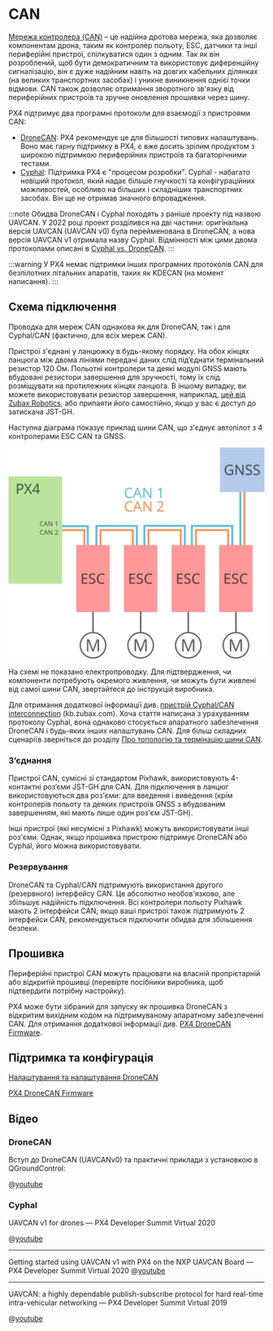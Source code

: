 # CAN

[Мережа контролера (CAN)](https://en.wikipedia.org/wiki/CAN_bus) – це надійна дротова мережа, яка дозволяє компонентам дрона, таким як контролер польоту, ESC, датчики та інші периферійні пристрої, спілкуватися один з одним. Так як він розроблений, щоб бути демократичним та використовує диференційну сигналізацію, він є дуже надійним навіть на довгих кабельних ділянках (на великих транспортних засобах) і уникне виникнення однієї точки відмови. CAN також дозволяє отримання зворотного зв'язку від периферійних пристроїв та зручне оновлення прошивки через шину.

PX4 підтримує два програмні протоколи для взаємодії з пристроями CAN:

- [DroneCAN](../dronecan/README.md): PX4 рекомендує це для більшості типових налаштувань. Воно має гарну підтримку в PX4, є вже досить зрілим продуктом з широкою підтримкою периферійних пристроїв та багаторічними тестами.
- [Cyphal](https://opencyphal.org): Підтримка PX4 є "процесом розробки". Cyphal - набагато новіший протокол, який надає більше гнучкості та конфігураційних можливостей, особливо на більших і складніших транспортних засобах. Він ще не отримав значного впровадження.

:::note
Обидва DroneCAN і Cyphal походять з раніше проекту під назвою UAVCAN. У 2022 році проект розділився на дві частини: оригінальна версія UAVCAN (UAVCAN v0) була перейменована в DroneCAN, а нова версія UAVCAN v1 отримала назву Cyphal. Відмінності між цими двома протоколами описані в [Cyphal vs. DroneCAN](https://forum.opencyphal.org/t/cyphal-vs-dronecan/1814).
:::

:::warning
У PX4 немає підтримки інших програмних протоколів CAN для безпілотних літальних апаратів, таких як KDECAN (на момент написання).
:::

## Схема підключення

Проводка для мереж CAN однакова як для DroneCAN, так і для Cyphal/CAN (фактично, для всіх мереж CAN).

Пристрої з'єднані у ланцюжку в будь-якому порядку. На обох кінцях ланцюга між двома лініями передачі даних слід під’єднати термінальний резистор 120 Ом. Польотні контролери та деякі модулі GNSS мають вбудовані резистори завершення для зручності, тому їх слід розміщувати на протилежних кінцях ланцюга. В іншому випадку, ви можете використовувати резистор завершення, наприклад, [цей від Zubax Robotics](https://shop.zubax.com/products/uavcan-micro-termination-plug?variant=6007985111069), або припаяти його самостійно, якщо у вас є доступ до затискача JST-GH.

Наступна діаграма показує приклад шини CAN, що з'єднує автопілот з 4 контролерами ESC CAN та GNSS.

![CAN Wiring](../../assets/can/uavcan_wiring.svg)

На схемі не показано електропроводку. Для підтвердження, чи компоненти потребують окремого живлення, чи можуть бути живлені від самої шини CAN, звертайтеся до інструкцій виробника.

Для отримання додаткової інформації див. [пристрій Cyphal/CAN interconnection](https://kb.zubax.com/pages/viewpage.action?pageId=2195476) (kb.zubax.com). Хоча стаття написана з урахуванням протоколу Cyphal, вона однаково стосується апаратного забезпечення DroneCAN і будь-яких інших налаштувань CAN. Для більш складних сценаріїв зверніться до розділу [Про топологію та термінацію шини CAN](https://forum.opencyphal.org/t/on-can-bus-topology-and-termination/1685).

### З’єднання

Пристрої CAN, сумісні зі стандартом Pixhawk, використовують 4-контактні роз’єми JST-GH для CAN. Для підключення в ланцюг використовуються два роз'єми: для введення і виведення (крім контролерів польоту та деяких пристроїв GNSS з вбудованим завершенням, які мають лише один роз'єм JST-GH).

Інші пристрої (які несумісні з Pixhawk) можуть використовувати інші роз'єми. Однак, якщо прошивка пристрою підтримує DroneCAN або Cyphal, його можна використовувати.

### Резервування

DroneCAN та Cyphal/CAN підтримують використання другого (резервного) інтерфейсу CAN. Це абсолютно необов'язково, але збільшує надійність підключення. Всі контролери польоту Pixhawk мають 2 інтерфейси CAN; якщо ваші пристрої також підтримують 2 інтерфейси CAN, рекомендується підключити обидва для збільшення безпеки.

## Прошивка

Периферійні пристрої CAN можуть працювати на власній пропрієтарній або відкритій прошивці (перевірте посібники виробника, щоб підтвердити потрібну настройку).

PX4 може бути зібраний для запуску як прошивка DroneCAN з відкритим вихідним кодом на підтримуваному апаратному забезпеченні CAN. Для отримання додаткової інформації див. [PX4 DroneCAN Firmware](../dronecan/px4_cannode_fw.md).

## Підтримка та конфігурація

[Налаштування та налаштування DroneCAN](../dronecan/README.md)

[PX4 DroneCAN Firmware](../dronecan/px4_cannode_fw.md)

## Відео

### DroneCAN

Вступ до DroneCAN (UAVCANv0) та практичні приклади з установкою в QGroundControl:

@[youtube](https://youtu.be/IZMTq9fTiOM)

### Cyphal

UAVCAN v1 for drones — PX4 Developer Summit Virtual 2020

@[youtube](https://youtu.be/6Bvtn_g8liU)

---

Getting started using UAVCAN v1 with PX4 on the NXP UAVCAN Board — PX4 Developer Summit Virtual 2020 @[youtube](https://youtu.be/MwdHwjaXYKs)

---

UAVCAN: a highly dependable publish-subscribe protocol for hard real-time intra-vehicular networking — PX4 Developer Summit Virtual 2019

@[youtube](https://youtu.be/MBtROivYPik)
